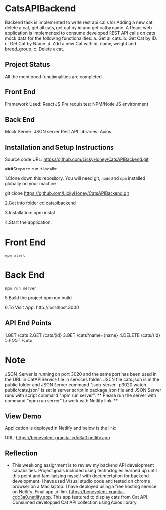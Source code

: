 # CatsAPIBackend

Backend task is implemented to write rest api calls for Adding a new cat, delete a cat, get all cats, get cat by id and get catby name.
A React web application is implemented to consume developed REST API calls on cats mock data for the following functionalities:
a. Get all cats.
b. Get Cat by ID.
c. Get Cat by Name.
d. Add a new Cat with id, name, weight and breed_group.
c. Delete a cat.

## Project Status

All the mentioned functionalities are completed

## Front End

Framework Used: React JS
Pre requisites: NPM/Node JS environment

## Back End

Mock Server: JSON server
Rest API Libraries: Axios

## Installation and Setup Instructions

Source code URL: https://github.com/LickyHoney/CatsAPIBackend.git

###Steps to run it locally:

1.Clone down this repository. You will need git, `node` and `npm` installed globally on your machine.

git clone https://github.com/LickyHoney/CatsAPIBackend.git

2.Get into folder
cd catapibackend

3.Installation:
npm install

4.Start the application.

# Front End

    npm start

# Back End

    npm run server

5.Build the project
npm run build

6.To Visit App:
http://localhost:3000

## API End Points

1.GET /cats
2.GET /cats/{id}
3.GET /cats?name={name}
4.DELETE /cats/{id}
5.POST /cats

# Note

JSON-Server is running on port 3020 and the same port has been used in the URL in CatAPIService file in services folder. JSON file cats.json is in the public folder and JSON Server command "json-server -p3020 watch public/cats.json" is set in server script in package.json file and JSON Server runs with script command "npm run server".
** Please run the server with command "npm run server" to work with Netlify link. **

## View Demo

Application is deployed in Netlify and below is the link:

URL: https://benevolent-granita-cdc3a0.netlify.app

## Reflection

- This weeklong assignment is to review my backend API development capabilities. Project goals included using technologies learned up until this point and familiarizing myself with documentation for backend development. I have used Visual studio code and tested on chrome browser on a Mac laptop. I have deployed using a free hosting service on Netlify. Final app url link https://benevolent-granita-cdc3a0.netlify.app. This app featured to display cats from Cat API. Consumed developped Cat API collection using Axios library.
